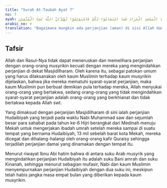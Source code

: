 ```yaml
---
title: "Surah At-Taubah Ayat 7"
no: 7
ayah: كَيْفَ يَكُوْنُ لِلْمُشْرِكِيْنَ عَهْدٌ عِنْدَ اللّٰهِ وَعِنْدَ رَسُوْلِهٖٓ اِلَّا الَّذِيْنَ عَاهَدْتُّمْ عِنْدَ الْمَسْجِدِ الْحَرَامِۚ فَمَا اسْتَقَامُوْا لَكُمْ فَاسْتَقِيْمُوْا لَهُمْ ۗاِنَّ اللّٰهَ يُحِبُّ الْمُتَّقِيْنَ 
arabic_no: ٧
translation: "Bagaimana mungkin ada perjanjian (aman) di sisi Allah dan Rasul-Nya dengan orang-orang musyrik, kecuali dengan orang-orang yang kamu telah mengadakan perjanjian (dengan mereka) di dekat Masjidilharam (Hudaibiyah), maka selama mereka berlaku jujur terhadapmu, hendaklah kamu berlaku jujur (pula) terhadap mereka. Sungguh, Allah menyukai orang-orang yang bertakwa."
---
```


## Tafsir

Allah dan Rasul-Nya tidak dapat meneruskan dan memelihara perjanjian dengan orang-orang musyrikin kecuali dengan mereka yang mengindahkan perjanjian di dekat Masjidilharam. Oleh karena itu, sebagai patokan umum yang harus dilaksanakan oleh kaum Muslimin terhadap kaum musyrikin dijelaskan, bahwa jika mereka mematuhi syarat-syarat perjanjian, maka kaum Muslimin pun berbuat demikian pula terhadap mereka, Allah menyukai orang-orang yang bertakwa, sedang orang-orang yang tidak mengindahkan syarat-syarat perjanjian adalah orang-orang yang berkhianat dan tidak bertakwa kepada Allah swt. 

Yang dimaksud dengan perjanjian Masjidilharam di sini ialah perjanjian Hudaibiyah yang terjadi pada waktu Nabi Muhammad saw dan sejumlah besar para sahabat pada tahun ke-6 Hijri berangkat dari Medinah menuju Mekah untuk mengerjakan ibadah umrah setelah mereka sampai di suatu tempat yang bernama Hudaibiyah, 13 mil sebelah barat kota Mekah, mereka dicegat dan dihalang-halangi oleh orang-orang kafir Quraisy sehingga terjadilah perjanjian damai yang dinamakan dengan tempat itu.

Menurut riwayat Ibnu Abi hatim bahwa di antara suku Arab musyrik yang mengindahkan perjanjian Hudaibiyah itu adalah suku Bani amrah dan suku Kinanah, sehingga menurut sebagian mufasir, Nabi dan kaum Muslimin menyempurnakan perjanjian Hudaibiyah dengan dua suku ini, meskipun telah habis jangka masa empat bulan yang diberikan kepada kaum musyrikin.